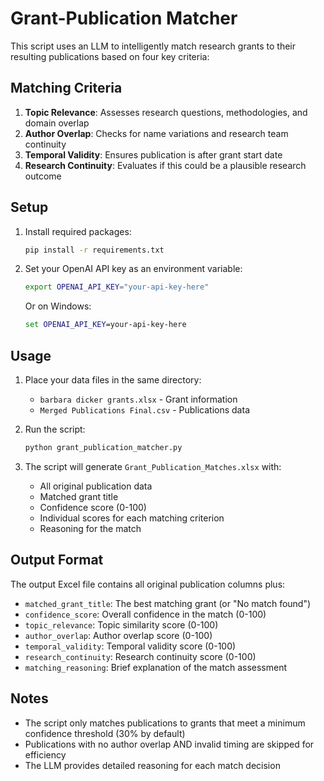 # Grant-Publication Matcher

This script uses an LLM to intelligently match research grants to their resulting publications based on four key criteria:

## Matching Criteria

1. **Topic Relevance**: Assesses research questions, methodologies, and domain overlap
2. **Author Overlap**: Checks for name variations and research team continuity  
3. **Temporal Validity**: Ensures publication is after grant start date
4. **Research Continuity**: Evaluates if this could be a plausible research outcome

## Setup

1. Install required packages:
   ```bash
   pip install -r requirements.txt
   ```

2. Set your OpenAI API key as an environment variable:
   ```bash
   export OPENAI_API_KEY="your-api-key-here"
   ```
   
   Or on Windows:
   ```cmd
   set OPENAI_API_KEY=your-api-key-here
   ```

## Usage

1. Place your data files in the same directory:
   - `barbara dicker grants.xlsx` - Grant information
   - `Merged Publications Final.csv` - Publications data

2. Run the script:
   ```bash
   python grant_publication_matcher.py
   ```

3. The script will generate `Grant_Publication_Matches.xlsx` with:
   - All original publication data
   - Matched grant title
   - Confidence score (0-100)
   - Individual scores for each matching criterion
   - Reasoning for the match

## Output Format

The output Excel file contains all original publication columns plus:
- `matched_grant_title`: The best matching grant (or "No match found")
- `confidence_score`: Overall confidence in the match (0-100)
- `topic_relevance`: Topic similarity score (0-100)
- `author_overlap`: Author overlap score (0-100)
- `temporal_validity`: Temporal validity score (0-100)
- `research_continuity`: Research continuity score (0-100)
- `matching_reasoning`: Brief explanation of the match assessment

## Notes

- The script only matches publications to grants that meet a minimum confidence threshold (30% by default)
- Publications with no author overlap AND invalid timing are skipped for efficiency
- The LLM provides detailed reasoning for each match decision